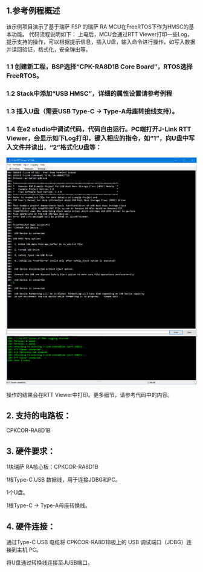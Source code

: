 ## 1.参考例程概述
该示例项目演示了基于瑞萨 FSP 的瑞萨 RA MCU在FreeRTOS下作为HMSC的基本功能。
代码流程说明如下：
上电后，MCU会通过RTT Viewer打印一些Log，提示支持的操作，可以根据提示信息，插入U盘，输入命令进行操作，如写入数据并读回验证，格式化，安全弹出等。

### 1.1 创建新工程，BSP选择“CPK-RA8D1B Core Board”，RTOS选择FreeRTOS。
### 1.2 Stack中添加“USB HMSC”，详细的属性设置请参考例程

### 1.3 插入U盘（需要USB Type-C -> Type-A母座转接线支持）。
### 1.4 在e2 studio中调试代码，代码自由运行。PC端打开J-Link RTT Viewer，会显示如下Log打印，键入相应的指令，如“1”，向U盘中写入文件并读出，“2”格式化U盘等：
![alt text](images/Picture1-1.png)

操作的结果会在RTT Viewer中打印。更多细节，请参考代码中的内容。

## 2. 支持的电路板：
CPKCOR-RA8D1B

## 3. 硬件要求：
1块瑞萨 RA核心板：CPKCOR-RA8D1B

1根Type-C USB 数据线，用于连接JDBG和PC。

1个U盘。

1根Type-C -> Type-A母座转换线。

## 4. 硬件连接：
通过Type-C USB 电缆将 CPKCOR-RA8D1B板上的 USB 调试端口（JDBG）连接到主机 PC。

将U盘通过转换线连接至JUSB端口。
